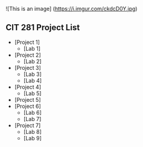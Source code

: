 ![This is an image] (https://i.imgur.com/ckdcD0Y.jpg)
## CIT 281 Project List
- [Project 1]
  - [Lab 1]
- [Project 2]
  - [Lab 2]
- [Project 3]
  - [Lab 3]
  - [Lab 4]
- [Project 4]
  - [Lab 5]
- [Project 5]
- [Project 6]
  - [Lab 6]
  - [Lab 7]
- [Project 7]
  - [Lab 8]
  - [Lab 9]











